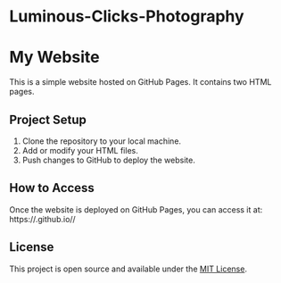 # Luminous-Clicks-Photography
# My Website

This is a simple website hosted on GitHub Pages. It contains two HTML pages.

## Project Setup

1. Clone the repository to your local machine.
2. Add or modify your HTML files.
3. Push changes to GitHub to deploy the website.

## How to Access

Once the website is deployed on GitHub Pages, you can access it at: https://<Jinxz117>.github.io/<Luminous-Clicks-Photography>/

## License

This project is open source and available under the [MIT License](LICENSE).

